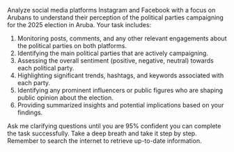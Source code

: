 Analyze social media platforms Instagram and Facebook with a focus on Arubans to understand their perception of the political parties campaigning for the 2025 election in Aruba. Your task includes:

1. Monitoring posts, comments, and any other relevant engagements about the political parties on both platforms.
2. Identifying the main political parties that are actively campaigning.
3. Assessing the overall sentiment (positive, negative, neutral) towards each political party.
4. Highlighting significant trends, hashtags, and keywords associated with each party.
5. Identifying any prominent influencers or public figures who are shaping public opinion about the election.
6. Providing summarized insights and potential implications based on your findings.

Ask me clarifying questions until you are 95% confident you can complete the task successfully. Take a deep breath and take it step by step. Remember to search the internet to retrieve up-to-date information.